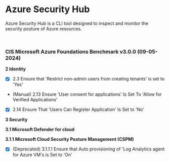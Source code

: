 # Azure Security Hub

Azure Security Hub is a CLI tool designed to inspect and monitor the security posture of Azure resources.

<br/>

### CIS Microsoft Azure Foundations Benchmark v3.0.0 (09-05-2024)

**2 Identity**

- [x] 2.3 Ensure that 'Restrict non-admin users from creating tenants' is set to 'Yes'
- (Manual) 2.13 Ensure 'User consent for applications' Is Set To 'Allow for Verified Applications'
- [x] 2.14 Ensure That 'Users Can Register Application' Is Set to 'No'

**3 Security**

**3.1 Microsoft Defender for cloud**

**3.1.1 Microsoft Cloud Security Posture Management (CSPM)**

- [x] (Deprecated) 3.1.1.1 Ensure that Auto provisioning of 'Log Analytics agent for Azure VM's is Set to 'On'
